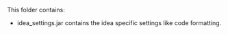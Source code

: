 This folder contains:
  * idea_settings.jar contains the idea specific settings like code formatting.
